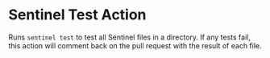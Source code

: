 # Sentinel Test Action
Runs `sentinel test` to test all Sentinel files in a directory. If any tests fail, this action will comment back on the pull request with the result of each file.
